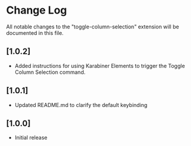 # Change Log
All notable changes to the "toggle-column-selection" extension will be documented in this file.

## [1.0.2]
- Added instructions for using Karabiner Elements to trigger the Toggle Column Selection command.

## [1.0.1]
- Updated README.md to clarify the default keybinding

## [1.0.0]
- Initial release
